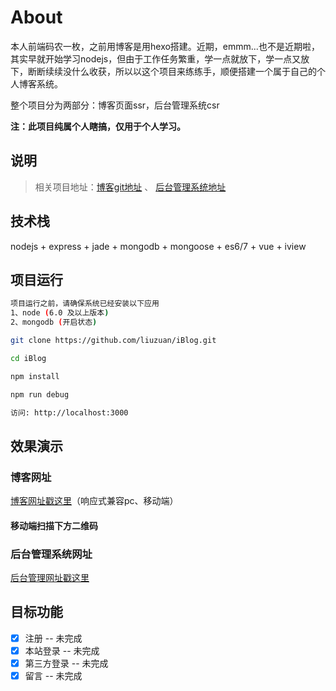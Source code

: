 # About

本人前端码农一枚，之前用博客是用hexo搭建。近期，emmm...也不是近期啦，其实早就开始学习nodejs，但由于工作任务繁重，学一点就放下，学一点又放下，断断续续没什么收获，所以以这个项目来练练手，顺便搭建一个属于自己的个人博客系统。

整个项目分为两部分：博客页面ssr，后台管理系统csr

__注：此项目纯属个人瞎搞，仅用于个人学习。__

## 说明

> 相关项目地址：[博客git地址](https://github.com/liuzuan/iBlog.git)  、 [后台管理系统地址](https://github.com/liuzuan/blog_m.git)

## 技术栈

nodejs + express + jade + mongodb + mongoose + es6/7 + vue + iview

## 项目运行

```bash
项目运行之前，请确保系统已经安装以下应用
1、node (6.0 及以上版本)
2、mongodb (开启状态)
```

```bash
git clone https://github.com/liuzuan/iBlog.git

cd iBlog

npm install

npm run debug

访问: http://localhost:3000

```

## 效果演示

### 博客网址

[博客网址戳这里](http://blog.liuzuann.com)（响应式兼容pc、移动端）

#### 移动端扫描下方二维码

### 后台管理系统网址

[后台管理网址戳这里]()

## 目标功能

- [x] 注册 -- 未完成
- [x] 本站登录 -- 未完成
- [x] 第三方登录 -- 未完成
- [x] 留言 -- 未完成